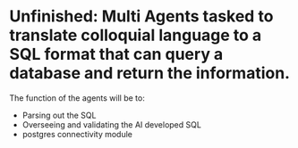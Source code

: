 # Unfinished: Multi Agents tasked to translate colloquial language to a SQL format that can query a database and return the information.

The function of the agents will be to:
- Parsing out the SQL
- Overseeing and validating the AI developed SQL
- postgres connectivity module


